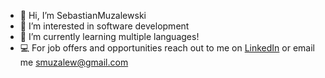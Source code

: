 - 👋 Hi, I’m SebastianMuzalewski
- 👀 I’m interested in software development
- 🌱 I’m currently learning multiple languages!
- 💻 For job offers and opportunities reach out to me on [LinkedIn](https://www.linkedin.com/in/sebastian-muzalewski/) or email me smuzalew@gmail.com

<!---
SebastianMuzalewski/SebastianMuzalewski is a ✨ special ✨ repository because its `README.md` (this file) appears on your GitHub profile.
You can click the Preview link to take a look at your changes.
Temporary Swapouts:
- 🔍 I’m looking for a [Season | Year | Co-op ] position related to [ field('s) of study ]
--->
